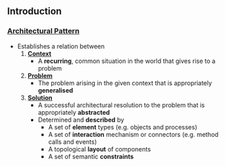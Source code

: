 ## Introduction

### [Architectural Pattern](#)
- Establishes a relation between
   1. [**Context**](#)
      - A **recurring**, common situation in the world that gives rise to a problem
   2. [**Problem**](#)
      - The problem arising in the given context that is appropriately **generalised**
   3. [**Solution**](#)
      - A successful architectural resolution to the problem that is appropriately **abstracted**
      - Determined and **described** by
         - A set of **element** types (e.g. objects and processes)
         - A set of **interaction** mechanism or connectors (e.g. method calls and events)
         - A topological **layout** of components
         - A set of semantic **constraints**